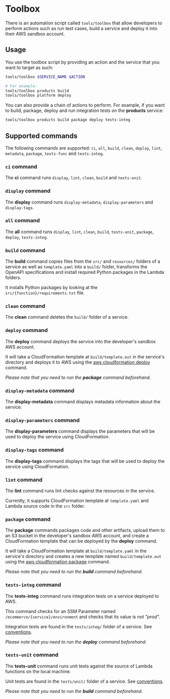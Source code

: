 Toolbox
=======

There is an automation script called `tools/toolbox` that allow developers to perform actions such as run test cases, build a service and deploy it into their AWS sandbox account.

## Usage

You use the toolbox script by providing an action and the service that you want to target as such:

```bash
tools/toolbox $SERVICE_NAME $ACTION

# For example:
tools/toolbox products build
tools/toolbox platform deploy
```

You can also provide a chain of actions to perform. For example, if you want to build, package, deploy and run integration tests on the __products__ service:

```bash
tools/toolbox products build package deploy tests-integ
```

## Supported commands

The following commands are supported: `ci`, `all`, `build`, `clean`, `deploy`, `lint`, `metadata`, `package`, `tests-func` and `tests-integ`.

### `ci` command

The __ci__ command runs `display`, `lint`, `clean`, `build` and `tests-unit`.

### `display` command

The __display__ command runs `display-metadata`, `display-parameters` and `display-tags`.

### `all` command

The __all__ command runs `display`, `lint`, `clean`, `build`, `tests-unit`, `package`, `deploy`, `tests-integ`.

### `build` command

The __build__ command copies files from the `src/` and `resources/` folders of a service as well as `template.yaml` into a `build/` folder, transforms the OpenAPI specifications and install required Python packages in the Lambda folders.

It installs Python packages by looking at the `src/{function}/requirements.txt` file.

### `clean` command

The __clean__ command deletes the `build/` folder of a service.

### `deploy` command

The __deploy__ command deploys the service into the developer's sandbox AWS account.

It will take a CloudFormation template at `build/template.out` in the service's directory and deploys it to AWS using the [aws cloudformation deploy](https://docs.aws.amazon.com/cli/latest/reference/cloudformation/deploy/index.html) command.

_Please note that you need to run the __package__ command beforehand._

### `display-metadata` command

The __display-metadata__ command displays metadata information about the service.

### `display-parameters` command

The __display-parameters__ command displays the parameters that will be used to deploy the service using CloudFormation.

### `display-tags` command

The __display-tags__ command displays the tags that will be used to deploy the service using CloudFormation.

### `lint` command

The __lint__ command runs lint checks against the resources in the service.

Currently, it supports CloudFormation template at `template.yaml` and Lambda source code in the `src` folder.

### `package` command

The __package__ commands packages code and other artifacts, upload them to an S3 bucket in the developer's sandbox AWS account, and create a CloudFormation template that can be deployed by the __deploy__ command.

It will take a CloudFormation template at `build/template.yaml` in the service's directory and creates a new template named `build/template.out` using the [aws cloudformation package](https://docs.aws.amazon.com/cli/latest/reference/cloudformation/package.html) command.

_Please note that you need to run the __build__ command beforehand._

### `tests-integ` command

The __tests-integ__ command runs integration tests on a service deployed to AWS.

This command checks for an SSM Parameter named `/ecommerce/{service}/environment` and checks that its value is not _"prod"_.

Integration tests are found in the `tests/integ/` folder of a service. See [conventions](conventions.md).

_Please note that you need to run the __deploy__ command beforehand._

### `tests-unit` command

The __tests-unit__ command runs unit tests against the source of Lambda functions on the local machine.

Unit tests are found in the `tests/unit/` folder of a service. See [conventions](conventions.md).

_Please note that you need to run the __build__ command beforehand._